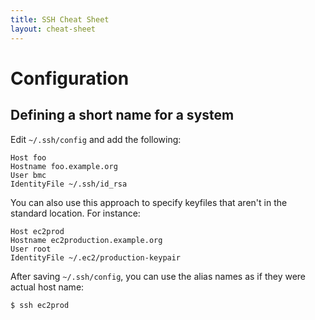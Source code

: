 ```yaml
---
title: SSH Cheat Sheet
layout: cheat-sheet
---
```


# Configuration

## Defining a short name for a system

Edit `~/.ssh/config` and add the following:

    Host foo
    Hostname foo.example.org
    User bmc
    IdentityFile ~/.ssh/id_rsa

You can also use this approach to specify keyfiles that aren't in the
standard location. For instance:

    Host ec2prod
    Hostname ec2production.example.org
    User root
    IdentityFile ~/.ec2/production-keypair

After saving `~/.ssh/config`, you can use the alias names as if they were
actual host name:

    $ ssh ec2prod
